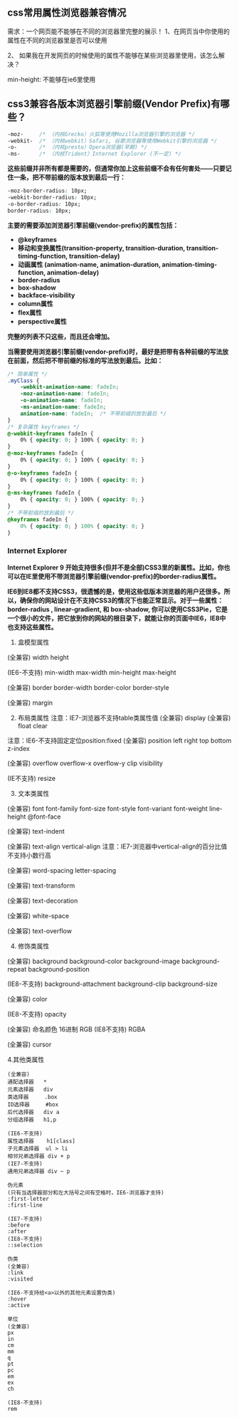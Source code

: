 ## css常用属性浏览器兼容情况

需求：一个网页能不能够在不同的浏览器里完整的展示！
1、在网页当中你使用的属性在不同的浏览器里是否可以使用

2、 如果我在开发网页的时候使用的属性不能够在某些浏览器里使用，该怎么解决？

min-height: 不能够在ie6里使用



## css3兼容各版本浏览器引擎前缀(Vendor Prefix)有哪些？

```css
-moz-     /* （内核Grecko）火狐等使用Mozilla浏览器引擎的浏览器 */
-webkit-  /* （内核webkit）Safari, 谷歌浏览器等使用Webkit引擎的浏览器 */
-o-       /* （内核presto）Opera浏览器(早期) */
-ms-      /* （内核Trident）Internet Explorer (不一定) */ 
```



**这些前缀并非所有都是需要的，但通常你加上这些前缀不会有任何害处——只要记住一条，把不带前缀的版本放到最后一行：**

```css
-moz-border-radius: 10px; 
-webkit-border-radius: 10px; 
-o-border-radius: 10px; 
border-radius: 10px; 
```



**主要的需要添加浏览器引擎前缀(vendor-prefix)的属性包括：**

- **@keyframes**
- **移动和变换属性(transition-property, transition-duration, transition-timing-function, transition-delay)**
- **动画属性 (animation-name, animation-duration, animation-timing-function, animation-delay)**
- **border-radius**
- **box-shadow**
- **backface-visibility**
- **column属性**
- **flex属性**
- **perspective属性**

**完整的列表不只这些，而且还会增加。**



**当需要使用浏览器引擎前缀(vendor-prefix)时，最好是把带有各种前缀的写法放在前面，然后把不带前缀的标准的写法放到最后。比如：**

```css
/* 简单属性 */
.myClass {
	-webkit-animation-name: fadeIn;
	-moz-animation-name: fadeIn;
	-o-animation-name: fadeIn;
	-ms-animation-name: fadeIn;
	animation-name: fadeIn;  /* 不带前缀的放到最后 */
}
/* 复杂属性 keyframes */
@-webkit-keyframes fadeIn {
	0% { opacity: 0; } 100% { opacity: 0; }
}
@-moz-keyframes fadeIn {
	0% { opacity: 0; } 100% { opacity: 0; }
}
@-o-keyframes fadeIn {
	0% { opacity: 0; } 100% { opacity: 0; }
}
@-ms-keyframes fadeIn {
	0% { opacity: 0; } 100% { opacity: 0; }
}
/* 不带前缀的放到最后 */
@keyframes fadeIn {
	0% { opacity: 0; } 100% { opacity: 0; }
}
```

### **Internet Explorer**

**Internet Explorer 9 开始支持很多(但并不是全部)CSS3里的新属性。比如，你也可以在IE里使用不带浏览器引擎前缀(vendor-prefix)的border-radius属性。**

**IE6到IE8都不支持CSS3，很遗憾的是，使用这些低版本浏览器的用户还很多。所以，确保你的网站设计在不支持CSS3的情况下也能正常显示。对于一些属性：border-radius , linear-gradient, 和 box-shadow, 你可以使用CSS3Pie，它是一个很小的文件，把它放到你的网站的根目录下，就能让你的页面中IE6，IE8中也支持这些属性。**



1. 盒模型属性

  (全兼容)
  width
  height

  (IE6-不支持)
  min-width
  max-width
  min-height
  max-height

  (全兼容)
  border
  border-width
  border-color
  border-style

  (全兼容)
  margin

2. 布局类属性
    注意：IE7-浏览器不支持table类属性值
    (全兼容)
    display
    (全兼容)
    float
    clear

  注意：IE6-不支持固定定位position:fixed
  (全兼容)
  position
  left
  right
  top
  bottom
  z-index

  (全兼容)
  overflow
  overflow-x
  overflow-y
  clip
  visibility

  (IE不支持)
  resize

3. 文本类属性

  (全兼容)
  font
  font-family
  font-size
  font-style
  font-variant
  font-weight
  line-height
  @font-face

  (全兼容)
  text-indent

  (全兼容)
  text-align
  vertical-align
  注意：IE7-浏览器中vertical-align的百分比值不支持小数行高

  (全兼容)
  word-spacing
  letter-spacing

  (全兼容)
  text-transform

  (全兼容)
  text-decoration

  (全兼容)
  white-space

  (全兼容)
  text-overflow

4. 修饰类属性

  (全兼容)
  background
  background-color
  background-image
  background-repeat
  background-position

  (IE8-不支持)
  background-attachment
  background-clip
  background-size

  (全兼容)
  color

  (IE8-不支持)
  opacity

  (全兼容)
  命名颜色
  16进制
  RGB
  (IE8不支持)
  RGBA

  (全兼容)
  cursor


4.其他类属性
	
	(全兼容)
	通配选择器   *
	元素选择器   div
	类选择器     .box
	ID选择器     #box
	后代选择器   div a
	分组选择器   h1,p
	
	(IE6-不支持)
	属性选择器    h1[class]
	子元素选择器  ul > li
	相邻兄弟选择器 div + p
	(IE7-不支持)
	通用兄弟选择器 div ~ p
	
	伪元素
	(只有当选择器部分和左大括号之间有空格时，IE6-浏览器才支持)
	:first-letter
	:first-line
	
	(IE7-不支持)
	:before
	:after
	(IE8-不支持)
	::selection
	
	伪类
	(全兼容)
	:link
	:visited
	
	(IE6-不支持给<a>以外的其他元素设置伪类)
	:hover
	:active  
	
	单位
	(全兼容)
	px
	in
	cm
	mm
	q
	pt
	pc
	em
	ex
	ch
	
	(IE8-不支持)
	rem
